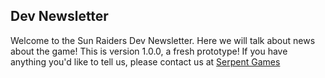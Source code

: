 ## Dev Newsletter
Welcome to the Sun Raiders Dev Newsletter. Here we will talk about news about the game!
This is version 1.0.0, a fresh prototype! If you have anything you'd like to tell us, please contact us at [Serpent Games](https://serpentgames.tk/Contact.html)

